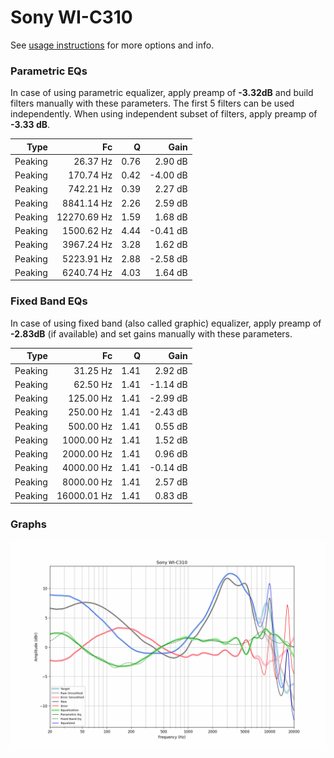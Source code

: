 # Sony WI-C310
See [usage instructions](https://github.com/jaakkopasanen/AutoEq#usage) for more options and info.

### Parametric EQs
In case of using parametric equalizer, apply preamp of **-3.32dB** and build filters manually
with these parameters. The first 5 filters can be used independently.
When using independent subset of filters, apply preamp of **-3.33 dB**.

| Type    | Fc          |    Q | Gain     |
|--------:|------------:|-----:|---------:|
| Peaking | 26.37 Hz    | 0.76 | 2.90 dB  |
| Peaking | 170.74 Hz   | 0.42 | -4.00 dB |
| Peaking | 742.21 Hz   | 0.39 | 2.27 dB  |
| Peaking | 8841.14 Hz  | 2.26 | 2.59 dB  |
| Peaking | 12270.69 Hz | 1.59 | 1.68 dB  |
| Peaking | 1500.62 Hz  | 4.44 | -0.41 dB |
| Peaking | 3967.24 Hz  | 3.28 | 1.62 dB  |
| Peaking | 5223.91 Hz  | 2.88 | -2.58 dB |
| Peaking | 6240.74 Hz  | 4.03 | 1.64 dB  |

### Fixed Band EQs
In case of using fixed band (also called graphic) equalizer, apply preamp of **-2.83dB**
(if available) and set gains manually with these parameters.

| Type    | Fc          |    Q | Gain     |
|--------:|------------:|-----:|---------:|
| Peaking | 31.25 Hz    | 1.41 | 2.92 dB  |
| Peaking | 62.50 Hz    | 1.41 | -1.14 dB |
| Peaking | 125.00 Hz   | 1.41 | -2.99 dB |
| Peaking | 250.00 Hz   | 1.41 | -2.43 dB |
| Peaking | 500.00 Hz   | 1.41 | 0.55 dB  |
| Peaking | 1000.00 Hz  | 1.41 | 1.52 dB  |
| Peaking | 2000.00 Hz  | 1.41 | 0.96 dB  |
| Peaking | 4000.00 Hz  | 1.41 | -0.14 dB |
| Peaking | 8000.00 Hz  | 1.41 | 2.57 dB  |
| Peaking | 16000.01 Hz | 1.41 | 0.83 dB  |

### Graphs
![](./Sony%20WI-C310.png)